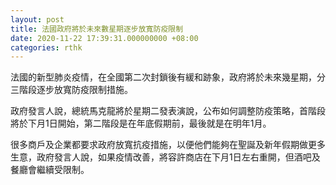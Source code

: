 ```yaml
---
layout: post
title: 法國政府將於未來數星期逐步放寬防疫限制
date: 2020-11-22 17:39:31.000000000 +08:00
categories: rthk
---
```


法國的新型肺炎疫情，在全國第二次封鎖後有緩和跡象，政府將於未來幾星期，分三階段逐步放寬防疫限制措施。

政府發言人說，總統馬克龍將於星期二發表演說，公布如何調整防疫策略，首階段將於下月1日開始，第二階段是在年底假期前，最後就是在明年1月。

很多商戶及企業都要求政府放寬抗疫措施，以便他們能夠在聖誕及新年假期做更多生意，政府發言人說，如果疫情改善，將容許商店在下月1日左右重開，但酒吧及餐廳會繼續受限制。
